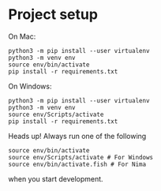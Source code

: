 Project setup
=============

On Mac:

```
python3 -m pip install --user virtualenv
python3 -m venv env
source env/bin/activate
pip install -r requirements.txt
```

On Windows:

```
python3 -m pip install --user virtualenv
python3 -m venv env
source env/Scripts/activate
pip install -r requirements.txt
```

Heads up! Always run one of the following

```terminal
source env/bin/activate
source env/Scripts/activate # For Windows
source env/bin/activate.fish # For Nima
```

when you start development.